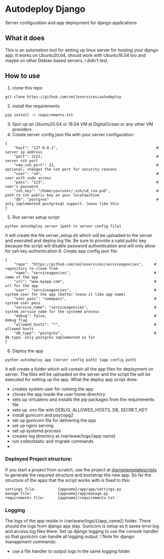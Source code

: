 # Autodeploy Django

Server configuration and app deployment for django applications

## What it does
This is an automation tool for setting up linux server for hosting your django app.
It works on Ubuntu20.04, should work with Ubuntu18.04 too and maybe on other Debian based servers, i didn't test.

## How to use
1. clone this repo
```
git clone https://github.com/smileservices/autodeploy
```
2. install the requirements
```
pip install -r requirements.txt
```
3. Spin up an Ubuntu20.04 or 18.04 VM at DigitalOcean or any other VM providers.
4. Create server config json file with your server configuration:
```
{
	"host": "127.0.0.1",                                             # server ip address
	"port": 2222,                                                    # server ssh port
	"new_ssh_port": 22,                                              # optional; changes the ssh port for security reasons
	"user": "vm",                                                    # user with sudo access
	"pass": "123",                                                   # user's password
	"ssh_key": "/home/youruser/.ssh/id_rsa.pub",                     # path to ssh public key on your localmachine 
	"db": "postgres"                                                 # only implemented postgresql support. leave like this
}
```
5. Run server setup script
```
python autodeploy server {path to server config file}
```
It will create the file server_setup.sh which will be uploaded to the server and executed and deploy.log file.
Be sure to provide a valid public key because the script will disable password authentication and will only allow for ssh key authentication
6. Create app config json file:
```
{
    "repo": "https://github.com/smileservices/serviceagencies",     # repository to clone from
    "name": "serviceagencies",                                      # name of the app
    "url": "www.myapp.com",                                         # url for the app
    "user": "serviceagencies",                                      # system user for the app (better leave it like app name)
    "user_pass": "somepass",                                        # system user pass
    "service_name": "serviceagencies",                              # system service name for the systemd process
    "debug": false,                                                 # debug flag
    "allowed_hosts": "*",                                           # allowed hosts
    "db_type": "postgres",                                          # db type. only postgres implemented so far
}
```
6. Deploy the app
```
python autodeploy app {server config path} {app config path}
```
It will create a folder which will contain all the app files for deployment on server. The files will be uploaded on the server and the script file will be executed for setting up the app.
What the deploy app script does:
 - creates system user for running the app
 - clones the app inside the user home directory
 - sets up virtualenv and installs the pip packages from the requirements file
 - sets up .env file with DEBUG, ALLOWED_HOSTS, DB, SECRET_KEY
 - install gunicorn and psycopg2
 - set up gunicorn file for delivering the app
 - set up nginx serving
 - set up systemd process
 - creates log directory at /var/www/logs/{app name}
 - run collectstatic and migrate commands
 - 
 
### Deployed Project structure:
If you start a project from scratch, use the project at [djangotemplatescripts](https://github.com/smileservices/djangotemplatescripts) to generate the required structure and bootstrap the new app. 
So far the structure of the apps that the script works with is fixed to this:
```
settings file:          {appname}/app/app/settings.py
manage file:            {appname}/app/manage.py
requirements file:      {appname}/requirements.txt
```
### Logging
The logs of the app reside in /var/www/logs/{{app_name}} folder. There should the logs from django app stay. 
Gunicorn is setup so it saves error.log and access.log files there. Set up django logging to use the console handler
so that gunicorn can handle all logging output. 
! Note for django management commands:
- use a file handler to output logs in the same logging folder